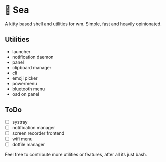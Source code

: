 # 🌊 Sea

A kitty based shell and utilities for wm.
Simple, fast and heavily opinionated.

## Utilities

- launcher
- notification daemon
- panel
- clipboard manager
- cli
- emoji picker
- powermenu
- bluetooth menu
- osd on panel

## ToDo

- [ ] systray
- [ ] notification manager
- [ ] screen recorder frontend
- [ ] wifi menu
- [ ] dotfile manager

Feel free to contribute more utilities or features, after all its just bash.
